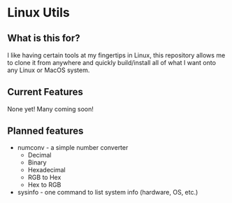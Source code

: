 <h1 style="margin: auto; text-align: left;"> Linux Utils </h1>

## What is this for?
I like having certain tools at my fingertips in Linux, this repository allows me to clone it from anywhere and quickly build/install all of what I want onto any Linux or MacOS system.


## Current Features
None yet! Many coming soon!


## Planned features
- numconv - a simple number converter
    - Decimal
    - Binary
    - Hexadecimal
    - RGB to Hex
    - Hex to RGB
- sysinfo - one command to list system info (hardware, OS, etc.)